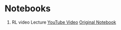# Notebooks
1. RL video Lecture  [YouTube Video](https://www.youtube.com/watch?v=OkEGJ5G3foU) [Original Notebook](https://github.com/unslothai/notebooks/blob/main/nb/Qwen3_(4B)-GRPO.ipynb)
